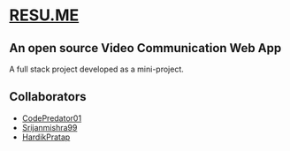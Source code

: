 # [RESU.ME](https://github.com/CodePredator01/VClub/)
## An open source Video Communication Web App

A full stack project developed as a mini-project.

## Collaborators
- [CodePredator01](https://github.com/CodePredator01)
- [Srijanmishra99](https://github.com/Srijanmishra99)
- [HardikPratap ](https://github.com/HardikPratap)
